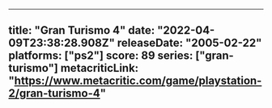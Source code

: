 
---
title: "Gran Turismo 4"
date: "2022-04-09T23:38:28.908Z"
releaseDate: "2005-02-22"
platforms: ["ps2"]
score: 89
series: ["gran-turismo"]
metacriticLink: "https://www.metacritic.com/game/playstation-2/gran-turismo-4"
---
